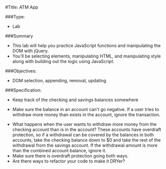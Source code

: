 #Title: ATM App

###Type:
- Lab

###Summary
- This lab will help you practice JavaScript functions and manipulating the DOM with jQuery.
- You'll be selecting elements, manipulating HTML, and manipulating style along
with building out the logic using JavaScript.

###Objectives:
- DOM selection, appending, removal, updating

###Specification:

* Keep track of the checking and savings balances somewhere
<!-- * Add functionality so that a user can deposit money into one of the bank accounts. -->
<!-- * Make sure you are updating the display and manipulating the HTML of the page -->
<!-- so a user can see the change. -->
<!-- * Add functionality so that a user can withdraw money from one of the bank accounts. -->
<!-- * Make sure you are updating the display and manipulating the HTML of the page
so a user can see the change. -->
* Make sure the balance in an account can't go negative. If a user tries to
withdraw more money than exists in the account, ignore the transaction.
<!-- * When the balance of the bank account is $0 the background of that bank account
should be red. It should be gray when there is money in the account. -->
* What happens when the user wants to withdraw more money from the checking
account than is in the account? These accounts have overdraft protection, so if
a withdrawal can be covered by the balances in both accounts, take the checking
balance down to $0 and take the rest of the withdrawal from the savings account.
If the withdrawal amount is more than the combined account balance, ignore it.
* Make sure there is overdraft protection going both ways.
* Are there ways to refactor your code to make it DRYer?
